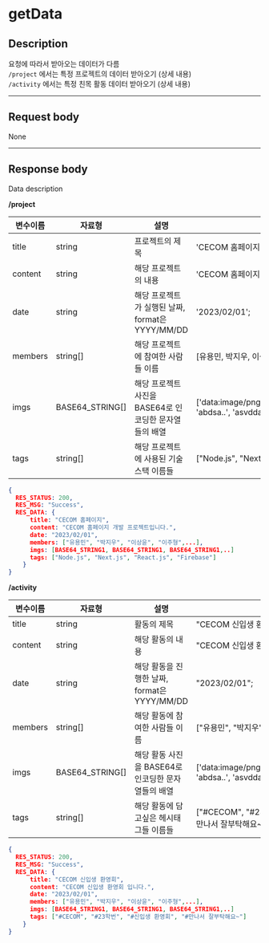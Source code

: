 # getData

## Description

요청에 따라서 받아오는 데이터가 다름  
```/project``` 에서는 특정 프로젝트의 데이터 받아오기 (상세 내용)  
```/activity``` 에서는 특정 친목 활동 데이터 받아오기 (상세 내용)

---

## Request body

None

---

## Response body

Data description

**/project**

| 변수이름 | 자료형          | 설명                                                   | 예시                                                            |
| -------- | --------------- | ------------------------------------------------------ | --------------------------------------------------------------- |
| title    | string          | 프로젝트의 제목                                        | 'CECOM 홈페이지'                                                |
| content  | string          | 해당 프로젝트의 내용                                   | 'CECOM 홈페이지 개발 프로젝트입니다.'                           |
| date     | string          | 해당 프로젝트가 실행된 날짜, format은 YYYY/MM/DD       | '2023/02/01';                                                   |
| members  | string[]        | 해당 프로젝트에 참여한 사람들 이름                     | [유용민, 박지우, 이상윤, 이주형]                                |
| imgs     | BASE64_STRING[] | 해당 프로젝트 사진을 BASE64로 인코딩한 문자열들의 배열 | ['data:image/png;base64,iVBORw0KGgoA...', 'abdsa..', 'asvddas'] |
| tags     | string[]        | 해당 프로젝트에 사용된 기술스택 이름들                 | ["Node.js", "Next.js", "React.js", "Firebase"]                  |

```json
{
  RES_STATUS: 200,
  RES_MSG: "Success",
  RES_DATA: {
      title: "CECOM 홈페이지",
      content: "CECOM 홈페이지 개발 프로젝트입니다.",
      date: "2023/02/01",
      members: ["유용민", "박지우", "이상윤", "이주형",...],
      imgs: [BASE64_STRING1, BASE64_STRING1, BASE64_STRING1,..]
      tags: ["Node.js", "Next.js", "React.js", "Firebase"]
    }
}
```

**/activity**

| 변수이름 | 자료형          | 설명                                               | 예시                                                            |
| -------- | --------------- | -------------------------------------------------- | --------------------------------------------------------------- |
| title    | string          | 활동의 제목                                        | "CECOM 신입생 환영회"                                           |
| content  | string          | 해당 활동의 내용                                   | "CECOM 신입생 환영회 입니다."                                   |
| date     | string          | 해당 활동을 진행한 날짜, format은 YYYY/MM/DD       | "2023/02/01";                                                   |
| members  | string[]        | 해당 활동에 참여한 사람들 이름                     | ["유용민", "박지우", "이상윤", 이주형"]                         |
| imgs     | BASE64_STRING[] | 해당 활동 사진을 BASE64로 인코딩한 문자열들의 배열 | ['data:image/png;base64,iVBORw0KGgoA...', 'abdsa..', 'asvddas'] |
| tags     | string[]        | 해당 활동에 담고싶은 헤시태그들 이름들             | ["#CECOM", "#23학번", "#신입생 환영회", "#만나서 잘부탁해요~"]  |

```json
{
  RES_STATUS: 200,
  RES_MSG: "Success",
  RES_DATA: {
      title: "CECOM 신입생 환영회",
      content: "CECOM 신입생 환영회 입니다.",
      date: "2023/02/01",
      members: ["유용민", "박지우", "이상윤", "이주형",...],
      imgs: [BASE64_STRING1, BASE64_STRING1, BASE64_STRING1,..]
      tags: ["#CECOM", "#23학번", "#신입생 환영회", "#만나서 잘부탁해요~"]
    }
}
```
